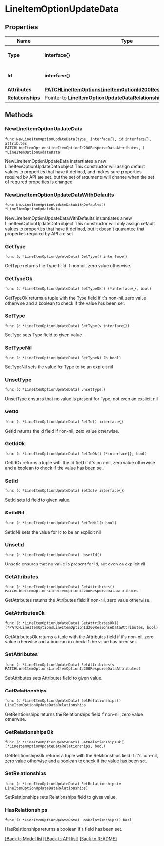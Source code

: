 # LineItemOptionUpdateData

## Properties

Name | Type | Description | Notes
------------ | ------------- | ------------- | -------------
**Type** | **interface{}** | The resource&#39;s type | 
**Id** | **interface{}** | The resource&#39;s id | 
**Attributes** | [**PATCHLineItemOptionsLineItemOptionId200ResponseDataAttributes**](PATCHLineItemOptionsLineItemOptionId200ResponseDataAttributes.md) |  | 
**Relationships** | Pointer to [**LineItemOptionUpdateDataRelationships**](LineItemOptionUpdateDataRelationships.md) |  | [optional] 

## Methods

### NewLineItemOptionUpdateData

`func NewLineItemOptionUpdateData(type_ interface{}, id interface{}, attributes PATCHLineItemOptionsLineItemOptionId200ResponseDataAttributes, ) *LineItemOptionUpdateData`

NewLineItemOptionUpdateData instantiates a new LineItemOptionUpdateData object
This constructor will assign default values to properties that have it defined,
and makes sure properties required by API are set, but the set of arguments
will change when the set of required properties is changed

### NewLineItemOptionUpdateDataWithDefaults

`func NewLineItemOptionUpdateDataWithDefaults() *LineItemOptionUpdateData`

NewLineItemOptionUpdateDataWithDefaults instantiates a new LineItemOptionUpdateData object
This constructor will only assign default values to properties that have it defined,
but it doesn't guarantee that properties required by API are set

### GetType

`func (o *LineItemOptionUpdateData) GetType() interface{}`

GetType returns the Type field if non-nil, zero value otherwise.

### GetTypeOk

`func (o *LineItemOptionUpdateData) GetTypeOk() (*interface{}, bool)`

GetTypeOk returns a tuple with the Type field if it's non-nil, zero value otherwise
and a boolean to check if the value has been set.

### SetType

`func (o *LineItemOptionUpdateData) SetType(v interface{})`

SetType sets Type field to given value.


### SetTypeNil

`func (o *LineItemOptionUpdateData) SetTypeNil(b bool)`

 SetTypeNil sets the value for Type to be an explicit nil

### UnsetType
`func (o *LineItemOptionUpdateData) UnsetType()`

UnsetType ensures that no value is present for Type, not even an explicit nil
### GetId

`func (o *LineItemOptionUpdateData) GetId() interface{}`

GetId returns the Id field if non-nil, zero value otherwise.

### GetIdOk

`func (o *LineItemOptionUpdateData) GetIdOk() (*interface{}, bool)`

GetIdOk returns a tuple with the Id field if it's non-nil, zero value otherwise
and a boolean to check if the value has been set.

### SetId

`func (o *LineItemOptionUpdateData) SetId(v interface{})`

SetId sets Id field to given value.


### SetIdNil

`func (o *LineItemOptionUpdateData) SetIdNil(b bool)`

 SetIdNil sets the value for Id to be an explicit nil

### UnsetId
`func (o *LineItemOptionUpdateData) UnsetId()`

UnsetId ensures that no value is present for Id, not even an explicit nil
### GetAttributes

`func (o *LineItemOptionUpdateData) GetAttributes() PATCHLineItemOptionsLineItemOptionId200ResponseDataAttributes`

GetAttributes returns the Attributes field if non-nil, zero value otherwise.

### GetAttributesOk

`func (o *LineItemOptionUpdateData) GetAttributesOk() (*PATCHLineItemOptionsLineItemOptionId200ResponseDataAttributes, bool)`

GetAttributesOk returns a tuple with the Attributes field if it's non-nil, zero value otherwise
and a boolean to check if the value has been set.

### SetAttributes

`func (o *LineItemOptionUpdateData) SetAttributes(v PATCHLineItemOptionsLineItemOptionId200ResponseDataAttributes)`

SetAttributes sets Attributes field to given value.


### GetRelationships

`func (o *LineItemOptionUpdateData) GetRelationships() LineItemOptionUpdateDataRelationships`

GetRelationships returns the Relationships field if non-nil, zero value otherwise.

### GetRelationshipsOk

`func (o *LineItemOptionUpdateData) GetRelationshipsOk() (*LineItemOptionUpdateDataRelationships, bool)`

GetRelationshipsOk returns a tuple with the Relationships field if it's non-nil, zero value otherwise
and a boolean to check if the value has been set.

### SetRelationships

`func (o *LineItemOptionUpdateData) SetRelationships(v LineItemOptionUpdateDataRelationships)`

SetRelationships sets Relationships field to given value.

### HasRelationships

`func (o *LineItemOptionUpdateData) HasRelationships() bool`

HasRelationships returns a boolean if a field has been set.


[[Back to Model list]](../README.md#documentation-for-models) [[Back to API list]](../README.md#documentation-for-api-endpoints) [[Back to README]](../README.md)


